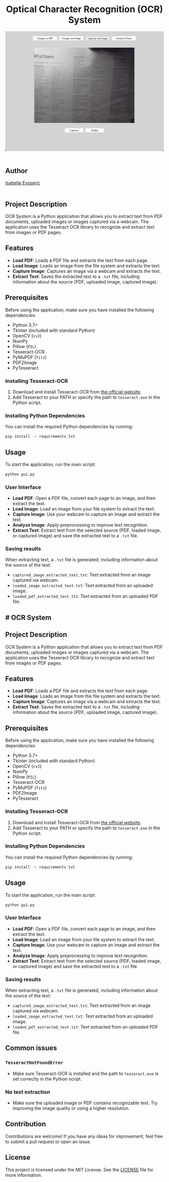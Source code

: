 <h1 align="center">Optical Character Recognition (OCR) System</h1>

![OCR System interface image](data/api/OCR-System.png)
<br>
<br>

## Author
[Isabelle Eysseric](https://github.com/isabelleysseric)
<br>
<br>


## Project Description

OCR System is a Python application that allows you to extract text from PDF documents, uploaded images or images captured via a webcam. The application uses the Tesseract OCR library to recognize and extract text from images or PDF pages.


## Features

- **Load PDF**: Loads a PDF file and extracts the text from each page.
- **Load Image**: Loads an image from the file system and extracts the text.
- **Capture Image**: Captures an image via a webcam and extracts the text.
- **Extract Text**: Saves the extracted text to a `.txt` file, including information about the source (PDF, uploaded image, captured image).


## Prerequisites

Before using the application, make sure you have installed the following dependencies:

- Python 3.7+
- Tkinter (included with standard Python)
- OpenCV (`cv2`)
- NumPy
- Pillow (`PIL`)
- Tesseract-OCR
- PyMuPDF (`fitz`)
- PDF2Image
- PyTesseract


### Installing Tesseract-OCR

1. Download and install Tesseract-OCR from [the official website](https://github.com/tesseract-ocr/tesseract).
2. Add Tesseract to your PATH or specify the path to `tesseract.exe` in the Python script.


### Installing Python Dependencies

You can install the required Python dependencies by running:

```bash
pip install -r requirements.txt
```


## Usage

To start the application, run the main script:

```bash
python gui.py
```


### User Interface

* **Load PDF**: Open a PDF file, convert each page to an image, and then extract the text.
* **Load Image**: Load an image from your file system to extract the text.
* **Capture Image**: Use your webcam to capture an image and extract the text.
* **Analyze Image**: Apply preprocessing to improve text recognition.
* **Extract Text**: Extract text from the selected source (PDF, loaded image, or captured image) and save the extracted text to a `.txt` file.


### Saving results

When extracting text, a `.txt` file is generated, including information about the source of the text:

* `captured_image_extracted_text.txt`: Text extracted from an image captured via webcam.
* `loaded_image_extracted_text.txt`: Text extracted from an uploaded image.
* `loaded_pdf_extracted_text.txt`: Text extracted from an uploaded PDF file.


## # OCR System

## Project Description

OCR System is a Python application that allows you to extract text from PDF documents, uploaded images or images captured via a webcam. The application uses the Tesseract OCR library to recognize and extract text from images or PDF pages.

## Features

- **Load PDF**: Loads a PDF file and extracts the text from each page.
- **Load Image**: Loads an image from the file system and extracts the text.
- **Capture Image**: Captures an image via a webcam and extracts the text.
- **Extract Text**: Saves the extracted text to a `.txt` file, including information about the source (PDF, uploaded image, captured image).

## Prerequisites

Before using the application, make sure you have installed the following dependencies:

- Python 3.7+
- Tkinter (included with standard Python)
- OpenCV (`cv2`)
- NumPy
- Pillow (`PIL`)
- Tesseract-OCR
- PyMuPDF (`fitz`)
- PDF2Image
- PyTesseract

### Installing Tesseract-OCR

1. Download and install Tesseract-OCR from [the official website](https://github.com/tesseract-ocr/tesseract).
2. Add Tesseract to your PATH or specify the path to `tesseract.exe` in the Python script.

### Installing Python Dependencies

You can install the required Python dependencies by running:

```bash
pip install -r requirements.txt
```

## Usage

To start the application, run the main script:

```bash
python gui.py
```

### User Interface

* **Load PDF**: Open a PDF file, convert each page to an image, and then extract the text.
* **Load Image**: Load an image from your file system to extract the text.
* **Capture Image**: Use your webcam to capture an image and extract the text.
* **Analyze Image**: Apply preprocessing to improve text recognition.
* **Extract Text**: Extract text from the selected source (PDF, loaded image, or captured image) and save the extracted text to a `.txt` file.

### Saving results

When extracting text, a `.txt` file is generated, including information about the source of the text:

* `captured_image_extracted_text.txt`: Text extracted from an image captured via webcam.
* `loaded_image_extracted_text.txt`: Text extracted from an uploaded image.
* `loaded_pdf_extracted_text.txt`: Text extracted from an uploaded PDF file.


## Common issues


### `TesseractNotFoundError`

* Make sure Tesseract-OCR is installed and the path to `tesseract.exe` is set correctly in the Python script.


### No text extraction

* Make sure the uploaded image or PDF contains recognizable text. Try improving the image quality or using a higher resolution.


## Contribution

Contributions are welcome! If you have any ideas for improvement, feel free to submit a pull request or open an issue.


## License

This project is licensed under the MIT License. See the [LICENSE](https://github.com/isabelleysseric/OCR-System/blob/master/LICENSE) file for more information.


